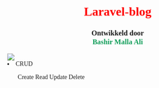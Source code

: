 <div style="font-family: 'Merienda One'">
<div style="text-align: center; ">
<h1 style="color: red; text-align: center;">Laravel-blog</h1>

<h3>Ontwikkeld door <br> <span style="color: #0f9d58">Bashir Malla Ali </span></h3>
</div>  
<img src="dev/public/images/software-development.png">
<li>CRUD</li>
<ul>
Create
Read
Update
Delete
</ul>
</div>
